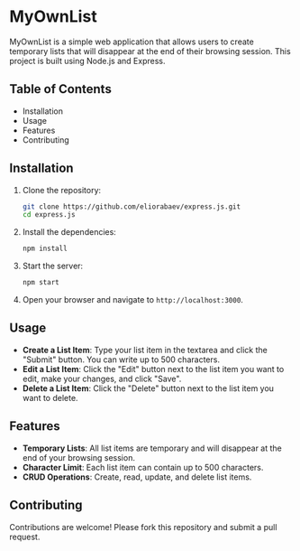 # MyOwnList

MyOwnList is a simple web application that allows users to create temporary lists that will disappear at the end of their browsing session. This project is built using Node.js and Express.

## Table of Contents

- Installation
- Usage
- Features
- Contributing

## Installation

1. Clone the repository:
    ```bash
    git clone https://github.com/eliorabaev/express.js.git
    cd express.js
    ```

2. Install the dependencies:
    ```bash
    npm install
    ```

3. Start the server:
    ```bash
    npm start
    ```

4. Open your browser and navigate to `http://localhost:3000`.

## Usage

- **Create a List Item**: Type your list item in the textarea and click the "Submit" button. You can write up to 500 characters.
- **Edit a List Item**: Click the "Edit" button next to the list item you want to edit, make your changes, and click "Save".
- **Delete a List Item**: Click the "Delete" button next to the list item you want to delete.

## Features

- **Temporary Lists**: All list items are temporary and will disappear at the end of your browsing session.
- **Character Limit**: Each list item can contain up to 500 characters.
- **CRUD Operations**: Create, read, update, and delete list items.

## Contributing

Contributions are welcome! Please fork this repository and submit a pull request.
